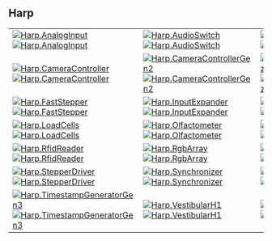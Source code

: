 ## Harp

| | | |
|-----|-----|-----|
[![Harp.AnalogInput](https://img.shields.io/badge/--blue?logo=nuget)](https://dev.nugettest.org/packages/Harp.AnalogInput) [![Harp.AnalogInput](https://github.com/NgrDavid/device.analoginput/actions/workflows/Harp.AnalogInput.yml/badge.svg)](https://github.com/NgrDavid/device.analoginput/actions/workflows/Harp.AnalogInput.yml) | [![Harp.AudioSwitch](https://img.shields.io/badge/--blue?logo=nuget)](https://dev.nugettest.org/packages/Harp.AudioSwitch) [![Harp.AudioSwitch](https://github.com/NgrDavid/device.audioswitch/actions/workflows/Harp.AudioSwitch.yml/badge.svg)](https://github.com/NgrDavid/device.audioswitch/actions/workflows/Harp.AudioSwitch.yml) | [![Harp.Behavior](https://img.shields.io/badge/--blue?logo=nuget)](https://dev.nugettest.org/packages/Harp.Behavior) [![Harp.Behavior](https://github.com/NgrDavid/device.behavior/actions/workflows/Harp.Behavior.yml/badge.svg)](https://github.com/NgrDavid/device.behavior/actions/workflows/Harp.Behavior.yml)
[![Harp.CameraController](https://img.shields.io/badge/--blue?logo=nuget)](https://dev.nugettest.org/packages/Harp.CameraController) [![Harp.CameraController](https://github.com/NgrDavid/device.cameracontroller/actions/workflows/Harp.CameraController.yml/badge.svg)](https://github.com/NgrDavid/device.cameracontroller/actions/workflows/Harp.CameraController.yml) | [![Harp.CameraControllerGen2](https://img.shields.io/badge/--blue?logo=nuget)](https://dev.nugettest.org/packages/Harp.CameraControllerGen2) [![Harp.CameraControllerGen2](https://github.com/NgrDavid/device.cameracontrollergen2/actions/workflows/Harp.CameraControllerGen2.yml/badge.svg)](https://github.com/NgrDavid/device.cameracontrollergen2/actions/workflows/Harp.CameraControllerGen2.yml) | [![Harp.ClockSynchronizer](https://img.shields.io/badge/--blue?logo=nuget)](https://dev.nugettest.org/packages/Harp.ClockSynchronizer) [![Harp.ClockSynchronizer](https://github.com/NgrDavid/device.clocksynchronizer/actions/workflows/Harp.ClockSynchronizer.yml/badge.svg)](https://github.com/NgrDavid/device.clocksynchronizer/actions/workflows/Harp.ClockSynchronizer.yml)
[![Harp.FastStepper](https://img.shields.io/badge/--blue?logo=nuget)](https://dev.nugettest.org/packages/Harp.FastStepper) [![Harp.FastStepper](https://github.com/NgrDavid/device.faststepper/actions/workflows/Harp.FastStepper.yml/badge.svg)](https://github.com/NgrDavid/device.faststepper/actions/workflows/Harp.FastStepper.yml) | [![Harp.InputExpander](https://img.shields.io/badge/--blue?logo=nuget)](https://dev.nugettest.org/packages/Harp.InputExpander) [![Harp.InputExpander](https://github.com/NgrDavid/device.inputexpander/actions/workflows/Harp.InputExpander.yml/badge.svg)](https://github.com/NgrDavid/device.inputexpander/actions/workflows/Harp.InputExpander.yml) | [![Harp.LedArray](https://img.shields.io/badge/--blue?logo=nuget)](https://dev.nugettest.org/packages/Harp.LedArray) [![Harp.LedArray](https://github.com/NgrDavid/device.ledarray/actions/workflows/Harp.LedArray.yml/badge.svg)](https://github.com/NgrDavid/device.ledarray/actions/workflows/Harp.LedArray.yml)
[![Harp.LoadCells](https://img.shields.io/badge/--blue?logo=nuget)](https://dev.nugettest.org/packages/Harp.LoadCells) [![Harp.LoadCells](https://github.com/NgrDavid/device.loadcells/actions/workflows/Harp.LoadCells.yml/badge.svg)](https://github.com/NgrDavid/device.loadcells/actions/workflows/Harp.LoadCells.yml) | [![Harp.Olfactometer](https://img.shields.io/badge/--blue?logo=nuget)](https://dev.nugettest.org/packages/Harp.Olfactometer) [![Harp.Olfactometer](https://github.com/NgrDavid/device.olfactometer/actions/workflows/Harp.Olfactometer.yml/badge.svg)](https://github.com/NgrDavid/device.olfactometer/actions/workflows/Harp.Olfactometer.yml) | [![Harp.OutputExpander](https://img.shields.io/badge/--blue?logo=nuget)](https://dev.nugettest.org/packages/Harp.OutputExpander) [![Harp.OutputExpander](https://github.com/NgrDavid/device.outputexpander/actions/workflows/Harp.OutputExpander.yml/badge.svg)](https://github.com/NgrDavid/device.outputexpander/actions/workflows/Harp.OutputExpander.yml)
[![Harp.RfidReader](https://img.shields.io/badge/--blue?logo=nuget)](https://dev.nugettest.org/packages/Harp.RfidReader) [![Harp.RfidReader](https://github.com/NgrDavid/device.rfidreader/actions/workflows/Harp.RfidReader.yml/badge.svg)](https://github.com/NgrDavid/device.rfidreader/actions/workflows/Harp.RfidReader.yml) | [![Harp.RgbArray](https://img.shields.io/badge/--blue?logo=nuget)](https://dev.nugettest.org/packages/Harp.RgbArray) [![Harp.RgbArray](https://github.com/NgrDavid/device.rgbarray/actions/workflows/Harp.RgbArray.yml/badge.svg)](https://github.com/NgrDavid/device.rgbarray/actions/workflows/Harp.RgbArray.yml) | [![Harp.SoundCard](https://img.shields.io/badge/--blue?logo=nuget)](https://dev.nugettest.org/packages/Harp.SoundCard) [![Harp.SoundCard](https://github.com/NgrDavid/device.soundcard/actions/workflows/Harp.SoundCard.yml/badge.svg)](https://github.com/NgrDavid/device.soundcard/actions/workflows/Harp.SoundCard.yml)
[![Harp.StepperDriver](https://img.shields.io/badge/--blue?logo=nuget)](https://dev.nugettest.org/packages/Harp.StepperDriver) [![Harp.StepperDriver](https://github.com/NgrDavid/device.stepperdriver/actions/workflows/Harp.StepperDriver.yml/badge.svg)](https://github.com/NgrDavid/device.stepperdriver/actions/workflows/Harp.StepperDriver.yml) | [![Harp.Synchronizer](https://img.shields.io/badge/--blue?logo=nuget)](https://dev.nugettest.org/packages/Harp.Synchronizer) [![Harp.Synchronizer](https://github.com/NgrDavid/device.synchronizer/actions/workflows/Harp.Synchronizer.yml/badge.svg)](https://github.com/NgrDavid/device.synchronizer/actions/workflows/Harp.Synchronizer.yml) | [![Harp.SyringePump](https://img.shields.io/badge/--blue?logo=nuget)](https://dev.nugettest.org/packages/Harp.SyringePump) [![Harp.SyringePump](https://github.com/NgrDavid/device.syringepump/actions/workflows/Harp.SyringePump.yml/badge.svg)](https://github.com/NgrDavid/device.syringepump/actions/workflows/Harp.SyringePump.yml)
[![Harp.TimestampGeneratorGen3](https://img.shields.io/badge/--blue?logo=nuget)](https://dev.nugettest.org/packages/Harp.TimestampGeneratorGen3) [![Harp.TimestampGeneratorGen3](https://github.com/NgrDavid/device.timestampgeneratorgen3/actions/workflows/Harp.TimestampGeneratorGen3.yml/badge.svg)](https://github.com/NgrDavid/device.timestampgeneratorgen3/actions/workflows/Harp.TimestampGeneratorGen3.yml) | [![Harp.VestibularH1](https://img.shields.io/badge/--blue?logo=nuget)](https://dev.nugettest.org/packages/Harp.VestibularH1) [![Harp.VestibularH1](https://github.com/NgrDavid/device.vestibularH1/actions/workflows/Harp.VestibularH1.yml/badge.svg)](https://github.com/NgrDavid/device.vestibularH1/actions/workflows/Harp.VestibularH1.yml) | [![Harp.VestibularH2](https://img.shields.io/badge/--blue?logo=nuget)](https://dev.nugettest.org/packages/Harp.VestibularH2) [![Harp.VestibularH2](https://github.com/NgrDavid/device.vestibularH2/actions/workflows/Harp.VestibularH2.yml/badge.svg)](https://github.com/NgrDavid/device.vestibularH2/actions/workflows/Harp.VestibularH2.yml)
